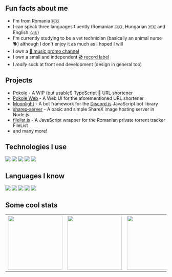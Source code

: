 ## Fun facts about me
- I'm from Romania 🇷🇴
- I can speak three languages fluently (Romanian 🇷🇴, Hungarian 🇭🇺 and English 🇬🇧)
- I'm currently studying to be a vet technician (basically an animal nurse 🐕) although I don't enjoy it as much as I hoped I will
- I own a [🎵 music promo channel](https://layers.yt/rap)
- I own a small and independent [💿 record label](https://layers.yt/records)
- I *really* suck at front end development (design in general too)

## Projects
- [Pokole](https://github.com/penfoldium/pokole) - A WIP (but usable!) TypeScript 🔗 URL shortener 
- [Pokole Web](https://github.com/penfoldium/pokole-web) - A Web UI for the aforementioned URL shortener
- [Moonlight](https://github.com/penfoldium/moonlight) - A bot framework for the [Discord.js](https://discord.js.org/) JavaScript bot library
- [sharex-server](https://github.com/authenticname/sharex-server) - A basic and simple ShareX image hosting server in Node.js
- [filelist.js](https://github.com/alexthemaster/filelist.js) - A JavaScript wrapper for the Romanian private torrent tracker FileList
- and many more!


## Technologies I use
<img src="https://img.shields.io/badge/node.js%20-%2343853D.svg?&style=for-the-badge&logo=node.js&logoColor=white"/>
<img src="https://img.shields.io/badge/postgres-%23316192.svg?&style=for-the-badge&logo=postgresql&logoColor=white"/>
<img src="https://img.shields.io/badge/nginx%20-%23009639.svg?&style=for-the-badge&logo=nginx&logoColor=white"/>
<img src="https://img.shields.io/badge/github%20actions%20-%232671E5.svg?&style=for-the-badge&logo=github%20actions&logoColor=white"/>
<img src="https://img.shields.io/badge/vuejs%20-%2335495e.svg?&style=for-the-badge&logo=vue.js&logoColor=%234FC08D"/>

## Languages I know
<img src="https://img.shields.io/badge/javascript%20-%23323330.svg?&style=for-the-badge&logo=javascript&logoColor=%23F7DF1E"/>
<img src="https://img.shields.io/badge/typescript%20-%23007ACC.svg?&style=for-the-badge&logo=typescript&logoColor=white"/>
<img src="https://img.shields.io/badge/html5%20-%23E34F26.svg?&style=for-the-badge&logo=html5&logoColor=white"/>
<img src="https://img.shields.io/badge/css3%20-%231572B6.svg?&style=for-the-badge&logo=css3&logoColor=white"/>
<img src="https://img.shields.io/badge/java-%23ED8B00.svg?&style=for-the-badge&logo=java&logoColor=white"/>

## Some cool stats

<table>
  <tr>
    <td><img src="https://github-readme-stats.vercel.app/api?username=alexthemaster&count_private=true&show_icons=true&theme=tokyonight" height="170px"></td>
    <td><img src="https://github-readme-stats.vercel.app/api/top-langs/?username=alexthemaster&theme=blue-black&layout=compact&title_color=4F8CC9&text_color=9f9f9f&bg_color=151515&hide_border=true&icon_color=4F8CC9" height="170px"></td>
    <td><img src="https://github-readme-stats.vercel.app/api/wakatime?username=AlexTheMaster&layout=compact" height="170px"></td>
  </tr>
</table>